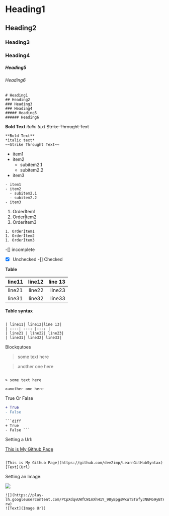 # Heading1 
## Heading2
### Heading3
### Heading4
##### Heading5
###### Heading6

```Assembly
# Heading1 
## Heading2
### Heading3
### Heading4
##### Heading5
###### Heading6

```

**Bold Text**
*italic text*
~~Strike Throught Text~~
```Assembly
**Bold Text**
*italic text*
~~Strike Throught Text~~
```

- item1
- item2
  - subitem2.1
  - subitem2.2
- item3

```Assembly
- item1
- item2
  - subitem2.1
  - subitem2.2
- item3
```

1. Orderİtem1
1. Orderİtem2
1. Orderİtem3

```Assembly
1. Orderİtem1
1. Orderİtem2
1. Orderİtem3
```

-[] incomplete
-[x] Unchecked
-[] Checked

**Table**

| line11| line12|line 13|
| :---| ---: |---: |
| line21 | line22| line23|
| line31| line32| line33|

**Table syntax** 
```Assembly

| line11| line12|line 13|
| :---| ---: |---: |
| line21 | line22| line23|
| line31| line32| line33|
```

Blockqutoes

> some text here

>another one here

```Assembly

> some text here

>another one here

```

True Or False

```diff
+ True
- False
```

```Assembly
```diff
+ True
- False ```
```


Setting a Url:

[This is My Github Page](https://github.com/dev2imp/LearnGitHubSyntax)
``` Assembly

[This is My Github Page](https://github.com/dev2imp/LearnGitHubSyntax)
[Text](Url)
```

Setting an Image:

![](https://play-lh.googleusercontent.com/PCpXdqvUWfCW1mXhH1Y_98yBpgsWxuTSTofy3NGMo9yBTATDyzVkqU580bfSln50bFU=s180-rw)

```Assembly 
![](https://play-lh.googleusercontent.com/PCpXdqvUWfCW1mXhH1Y_98yBpgsWxuTSTofy3NGMo9yBTATDyzVkqU580bfSln50bFU=s180-rw)
![Text](Image Url)
```







